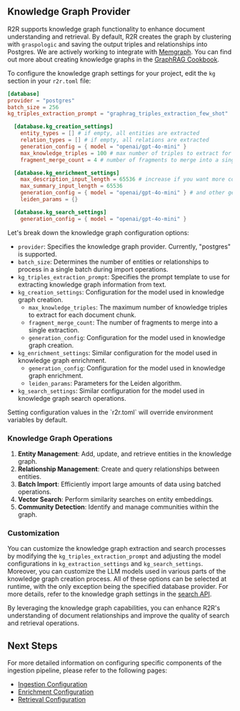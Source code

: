 ## Knowledge Graph Provider

R2R supports knowledge graph functionality to enhance document understanding and retrieval. By default, R2R creates the graph by clustering with `graspologic` and saving the output triples and relationships into Postgres. We are actively working to integrate with [Memgraph](https://memgraph.com/docs). You can find out more about creating knowledge graphs in the [GraphRAG Cookbook](/cookbooks/graphrag).


To configure the knowledge graph settings for your project, edit the `kg` section in your `r2r.toml` file:

```toml r2r.toml
[database]
provider = "postgres"
batch_size = 256
kg_triples_extraction_prompt = "graphrag_triples_extraction_few_shot"

  [database.kg_creation_settings]
    entity_types = [] # if empty, all entities are extracted
    relation_types = [] # if empty, all relations are extracted
    generation_config = { model = "openai/gpt-4o-mini" }
    max_knowledge_triples = 100 # max number of triples to extract for each document chunk
    fragment_merge_count = 4 # number of fragments to merge into a single extraction

  [database.kg_enrichment_settings]
    max_description_input_length = 65536 # increase if you want more comprehensive descriptions
    max_summary_input_length = 65536
    generation_config = { model = "openai/gpt-4o-mini" } # and other generation params below
    leiden_params = {}

  [database.kg_search_settings]
    generation_config = { model = "openai/gpt-4o-mini" }
```


Let's break down the knowledge graph configuration options:

- `provider`: Specifies the knowledge graph provider. Currently, "postgres" is supported.
- `batch_size`: Determines the number of entities or relationships to process in a single batch during import operations.
- `kg_triples_extraction_prompt`: Specifies the prompt template to use for extracting knowledge graph information from text.
- `kg_creation_settings`: Configuration for the model used in knowledge graph creation.
  - `max_knowledge_triples`: The maximum number of knowledge triples to extract for each document chunk.
  - `fragment_merge_count`: The number of fragments to merge into a single extraction.
  - `generation_config`: Configuration for the model used in knowledge graph creation.
- `kg_enrichment_settings`: Similar configuration for the model used in knowledge graph enrichment.
  - `generation_config`: Configuration for the model used in knowledge graph enrichment.
  - `leiden_params`: Parameters for the Leiden algorithm.
- `kg_search_settings`: Similar configuration for the model used in knowledge graph search operations.



<Note>
Setting configuration values in the `r2r.toml` will override environment variables by default.
</Note>


### Knowledge Graph Operations

1. **Entity Management**: Add, update, and retrieve entities in the knowledge graph.
2. **Relationship Management**: Create and query relationships between entities.
3. **Batch Import**: Efficiently import large amounts of data using batched operations.
4. **Vector Search**: Perform similarity searches on entity embeddings.
5. **Community Detection**: Identify and manage communities within the graph.

### Customization

You can customize the knowledge graph extraction and search processes by modifying the `kg_triples_extraction_prompt` and adjusting the model configurations in `kg_extraction_settings` and `kg_search_settings`. Moreover, you can customize the LLM models used in various parts of the knowledge graph creation process. All of these options can be selected at runtime, with the only exception being the specified database provider. For more details, refer to the knowledge graph settings in the [search API](/api-reference/endpoint/search).

By leveraging the knowledge graph capabilities, you can enhance R2R's understanding of document relationships and improve the quality of search and retrieval operations.



## Next Steps

For more detailed information on configuring specific components of the ingestion pipeline, please refer to the following pages:

- [Ingestion Configuration](/documentation/configuration/ingestion/overview)
- [Enrichment Configuration](/documentation/configuration/knowledge-graph/enrichment)
- [Retrieval Configuration](/documentation/configuration/retrieval/overview)